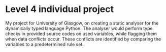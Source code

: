 # Level 4 individual project
My project for University of Glasgow, on creating a static analyser for the dynamically typed language Python. The analyser would perform type checks in provided source codes on used variables, while flagging them when data conflicts occur. These conflicts are identified by comparing the variables to a predetermined rule set.